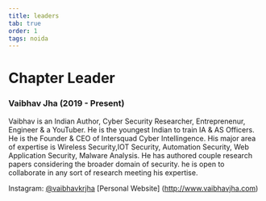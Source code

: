 ```yaml
---
title: leaders
tab: true
order: 1
tags: noida
---
```


# **Chapter Leader**

### Vaibhav Jha (2019 - Present)

Vaibhav is an Indian Author, Cyber Security Researcher, Entreprenenur, Engineer & a YouTuber. 
He is the youngest Indian to train IA & AS Officers. He is the Founder & CEO of Intersquad Cyber Intellingence.
His major area of expertise is Wireless Security,IOT Security, Automation Security, Web Application Security, Malware Analysis. 
He has authored couple research papers considering the broader domain of security. he is open to collaborate in any sort of research meeting his expertise.

Instagram: [@vaibhavkrjha](https://www.instagram.com/vaibhavkrjha)
[Personal Website] (http://www.vaibhavjha.com)
